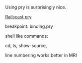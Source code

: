 Using pry is surprisingly nice.

[Railscast pry](http://railscasts.com/episodes/280-pry-with-rails?view=comments)

breakpoint: binding.pry 

shell like commands:

cd, ls, show-source,

line numbering works better in MRI

